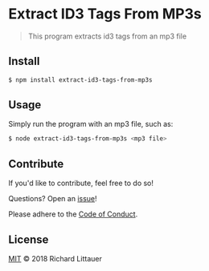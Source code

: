 # Extract ID3 Tags From MP3s

> This program extracts id3 tags from an mp3 file

## Install

```sh
$ npm install extract-id3-tags-from-mp3s
```

## Usage

Simply run the program with an mp3 file, such as:
```sh
$ node extract-id3-tags-from-mp3s <mp3 file>
```

## Contribute

If you'd like to contribute, feel free to do so!

Questions? Open an [issue](https://github.com/RichardLitt/extract-id3-tags-from-mp3s/issues/new)!

Please adhere to the [Code of Conduct](CODE_OF_CONDUCT.md).

## License

[MIT](LICENSE) © 2018 Richard Littauer
